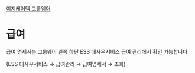 

[이지케어텍 그룹웨어](https://gwa.ezcaretech.com/gw/userMain.do)

# 급여
급여 명세서는 그룹웨어 왼쪽 하단 ESS 대사우서비스 급여 관리에서 확인 가능합니다.

(ESS 대사우서비스 → 급여관리 → 급여명세서 → 조회)


